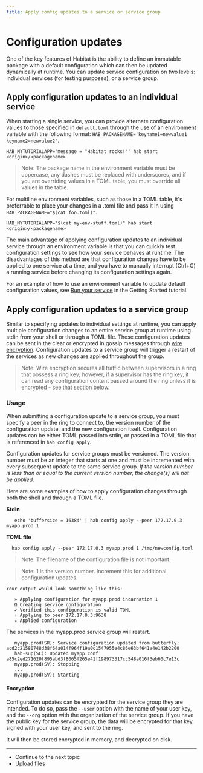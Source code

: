 ```yaml
---
title: Apply config updates to a service or service group
---
```


# Configuration updates

One of the key features of Habitat is the ability to define an immutable package with a default configuration which can then be updated dynamically at runtime. You can update service configuration on two levels: individual services (for testing purposes), or a service group.


## Apply configuration updates to an individual service
When starting a single service, you can provide alternate configuration values to those specified in `default.toml` through the use of an environment variable
with the following format: `HAB_PACKAGENAME='keyname1=newvalue1 keyname2=newvalue2'`.

    HAB_MYTUTORIALAPP='message = "Habitat rocks!"' hab start <origin>/<packagename>

> Note: The package name in the environment variable must be uppercase, any dashes must be replaced with underscores, and if you are overriding values in a TOML table, you must override all values in the table.

For multiline environment variables, such as those in a TOML table, it's preferrable to place your changes in a .toml
file and pass it in using `HAB_PACKAGENAME="$(cat foo.toml)"`.

    HAB_MYTUTORIALAPP="$(cat my-env-stuff.toml)" hab start <origin>/<packagename>

The main advantage of applying configuration updates to an individual service through an environment variable is that you can quickly test configuration settings to see how your service behaves at runtime. The disadvantages of this method are that configuration changes have to be applied to one service at a time, and you have to manually interrupt (Ctrl+C) a running service before changing its configuration settings again.

For an example of how to use an environment variable to update default configuration values, see [Run your service](/tutorials/getting-started/linux/process-build) in the Getting Started tutorial.

## Apply configuration updates to a service group
Similar to specifying updates to individual settings at runtime, you can apply multiple configuration changes to an entire service group at runtime using stdin from your shell or through a TOML file. These configuration updates can be sent in the clear or encrypted in gossip messages through [wire encryption](/docs/run-packages-security#wire-encryption). Configuration updates to a service group will trigger a restart of the services as new changes are applied throughout the group.

> Note: Wire encryption secures all traffic between supervisors in a ring that possess a ring key; however, if a supervisor has the ring key, it can read any configuration content passed around the ring unless it is encrypted - see that section below.

### Usage
When submitting a configuration update to a service group, you must specify a peer in the ring to connect to, the version number of the configuration update, and the new configuration itself. Configuration updates can be either TOML passed into stdin, or passed in a TOML file that is referenced in `hab config apply`.

Configuration updates for service groups must be versioned. The version number must be an integer that starts at one and must be incremented with every subsequent update to the same service group. *If the version number is less than or equal to the current version number, the change(s) will not be applied.*

Here are some examples of how to apply configuration changes through both the shell and through a TOML file.

**Stdin**

       echo 'buffersize = 16384' | hab config apply --peer 172.17.0.3 myapp.prod 1

**TOML file**

      hab config apply --peer 172.17.0.3 myapp.prod 1 /tmp/newconfig.toml

  > Note: The filename of the configuration file is not important.

  > Note: 1 is the version number. Increment this for
  additional configuration updates.

    Your output would look something like this:

       » Applying configuration for myapp.prod incarnation 1
       Ω Creating service configuration
       ✓ Verified this configuration is valid TOML
       ↑ Applying to peer 172.17.0.3:9638
       ★ Applied configuration

  The services in the myapp.prod service group will restart.

       myapp.prod(SR): Service configuration updated from butterfly: acd2c21580748d38f64a014f964f19a0c1547955e4c86e63bf641a4e142b2200
       hab-sup(SC): Updated myapp.conf a85c2ed271620f895abd3f8065f265e41f198973317cc548a016f3eb60c7e13c
       myapp.prod(SV): Stopping
       ...
       myapp.prod(SV): Starting

#### Encryption

Configuration updates can be encrypted for the service group they are intended. To do so, pass the `--user` option with the name of your user key, and the `--org` option with the organization of the service group. If you have the public key for the service group, the data will be encrypted for that key, signed with your user key, and sent to the ring.

It will then be stored encrypted in memory, and decrypted on disk.

<hr>
<ul class="main-content--link-nav">
  <li>Continue to the next topic</li>
  <li><a href="/docs/run-packages-upload-files">Upload files</a></li>
</ul>
